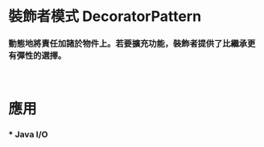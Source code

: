 裝飾者模式 DecoratorPattern
=====
### 動態地將責任加諸於物件上。若要擴充功能，裝飾者提供了比繼承更有彈性的選擇。
<br />

應用
=====
### * Java I/O
